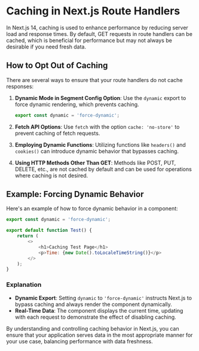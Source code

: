 # Caching in Next.js Route Handlers

In Next.js 14, caching is used to enhance performance by reducing server load and response times.
By default, GET requests in route handlers can be cached, which is beneficial for performance but may not always be desirable if you need fresh data.

## How to Opt Out of Caching

There are several ways to ensure that your route handlers do not cache responses:

1. **Dynamic Mode in Segment Config Option**: Use the `dynamic` export to force dynamic rendering, which prevents caching.

    ```javascript
    export const dynamic = 'force-dynamic';
    ```

2. **Fetch API Options**: Use `fetch` with the option `cache: 'no-store'` to prevent caching of fetch requests.

3. **Employing Dynamic Functions**: Utilizing functions like `headers()` and `cookies()` can introduce dynamic behavior that bypasses caching.

4. **Using HTTP Methods Other Than GET**: Methods like POST, PUT, DELETE, etc., are not cached by default and can be used for operations where caching is not desired.

## Example: Forcing Dynamic Behavior

Here's an example of how to force dynamic behavior in a component:

```javascript
export const dynamic = 'force-dynamic';

export default function Test() {
    return (
        <>
            <h1>Caching Test Page</h1>
            <p>Time: {new Date().toLocaleTimeString()}</p>
        </>
    );
}
```

### Explanation

- **Dynamic Export**: Setting `dynamic` to `'force-dynamic'` instructs Next.js to bypass caching and always render the component dynamically.
- **Real-Time Data**: The component displays the current time, updating with each request to demonstrate the effect of disabling caching.

By understanding and controlling caching behavior in Next.js, you can ensure that your application serves data in the most appropriate manner for your use case, balancing performance with data freshness.